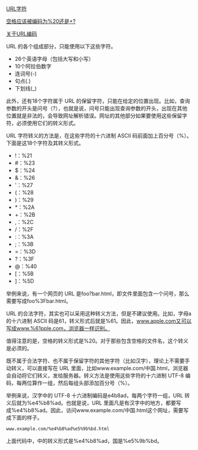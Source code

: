 <a href="https://www.wangdoc.com/html/url.html#url-%E5%AD%97%E7%AC%A6">URL字符</a>

<a href="https://www.cnblogs.com/skychx/p/http-space-to-what.html">空格应该被编码为%20还是+?</a>

<a href="http://www.ruanyifeng.com/blog/2010/02/url_encoding.html">关于URL编码</a>

URL 的各个组成部分，只能使用以下这些字符。
- 26个英语字母（包括大写和小写）
- 10个阿拉伯数字
- 连词号(-)
- 句点(.)
- 下划线(_)
  
此外，还有18个字符属于 URL 的保留字符，只能在给定的位置出现。比如，查询参数的开头是问号（?），也就是说，问号只能出现查询参数的开头，出现在其他位置就是非法的，会导致网址解析错误。网址的其他部分如果要使用这些保留字符，必须使用它们的转义形式。

URL 字符转义的方法是，在这些字符的十六进制 ASCII 码前面加上百分号（%）。下面是这18个字符及其转义形式。
- !：%21
- #：%23
- $：%24
- &：%26
- '：%27
- (：%28
- )：%29
- *：%2A
- +：%2B
- ,：%2C
- /：%2F
- :：%3A
- ;：%3B
- =：%3D
- ?：%3F
- @：%40
- [：%5B
- ]：%5D

举例来说，有一个网页的 URL 是foo?bar.html，即文件里面包含一个问号，那么需要写成foo%3Fbar.html。

URL 的合法字符，其实也可以采用这种转义方法，但是不建议使用。比如，字母a的十六进制 ASCII 码是61，转义形式后就是%61。因此，www.apple.com又可以写成www.%61pple.com，浏览器一样识别。

值得注意的是，空格的转义形式是%20。对于那些包含空格的文件名，这个转义是必须的。

既不属于合法字符、也不属于保留字符的其他字符（比如汉字），理论上不需要手动转义，可以直接写在 URL 里面，比如www.example.com/中国.html，浏览器会自动将它们转义，发给服务器。转义方法是使用这些字符的十六进制 UTF-8 编码，每两位算作一组，然后每组头部添加百分号（%）。

举例来说，汉字中的 UTF-8 十六进制编码是e4b8ad，每两个字符一组，URL 转义后就为%e4%b8%ad。也就是说，URL 里面凡是有汉字中的地方，都要写成%e4%b8%ad。因此，访问www.example.com/中国.html这个网址，需要写成下面的样子。

```html
www.example.com/%e4%b8%ad%e5%9b%bd.html
```

上面代码中，中的转义形式是%e4%b8%ad，国是%e5%9b%bd。
